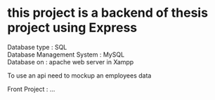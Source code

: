 # this project is a backend of thesis project using Express

Database type : SQL\
Database Management System : MySQL\
Database on : apache web server in Xampp

To use an api need to mockup an employees data

Front Project : ...
